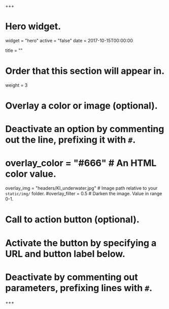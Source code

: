 +++
# Hero widget.
widget = "hero"
active = "false"
date = 2017-10-15T00:00:00

title = ""

# Order that this section will appear in.
weight = 3

# Overlay a color or image (optional).
#   Deactivate an option by commenting out the line, prefixing it with `#`.
  # overlay_color = "#666"  # An HTML color value.
  overlay_img = "headers/KI_underwater.jpg"  # Image path relative to your `static/img/` folder.
  #overlay_filter = 0.5  # Darken the image. Value in range 0-1.

# Call to action button (optional).
#   Activate the button by specifying a URL and button label below.
#   Deactivate by commenting out parameters, prefixing lines with `#`.

+++



















